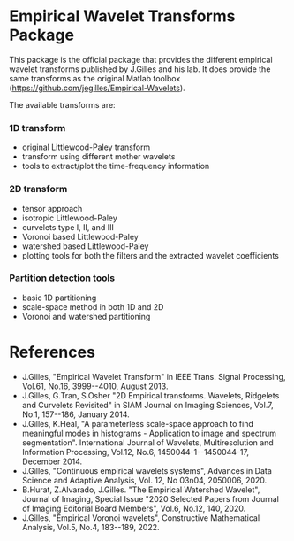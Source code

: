 # Empirical Wavelet Transforms Package

This package is the official package that provides the different empirical wavelet transforms published by J.Gilles and his lab.
It does provide the same transforms as the original Matlab toolbox (https://github.com/jegilles/Empirical-Wavelets).

The available transforms are:

### 1D transform

- original Littlewood-Paley transform
- transform using different mother wavelets
- tools to extract/plot the time-frequency information

### 2D transform

- tensor approach
- isotropic Littlewood-Paley
- curvelets type I, II, and III
- Voronoi based Littlewood-Paley
- watershed based Littlewood-Paley
- plotting tools for both the filters and the extracted wavelet coefficients

### Partition detection tools

- basic 1D partitioning
- scale-space method in both 1D and 2D
- Voronoi and watershed partitioning

# References

- J.Gilles, "Empirical Wavelet Transform" in IEEE Trans. Signal Processing, Vol.61, No.16, 3999--4010, August 2013.
- J.Gilles, G.Tran, S.Osher "2D Empirical transforms. Wavelets, Ridgelets and Curvelets Revisited" in SIAM Journal on Imaging Sciences, Vol.7, No.1, 157--186, January 2014.
- J.Gilles, K.Heal, "A parameterless scale-space approach to find meaningful modes in histograms - Application to image and spectrum segmentation". International Journal of Wavelets, Multiresolution and Information Processing, Vol.12, No.6, 1450044-1--1450044-17, December 2014.
- J.Gilles, "Continuous empirical wavelets systems", Advances in Data Science and Adaptive Analysis, Vol. 12, No 03n04, 2050006, 2020.
- B.Hurat, Z.Alvarado, J.Gilles. "The Empirical Watershed Wavelet", Journal of Imaging, Special Issue "2020 Selected Papers from Journal of Imaging Editorial Board Members", Vol.6, No.12, 140, 2020.
- J.Gilles, "Empirical Voronoi wavelets", Constructive Mathematical Analysis, Vol.5, No.4, 183--189, 2022.
